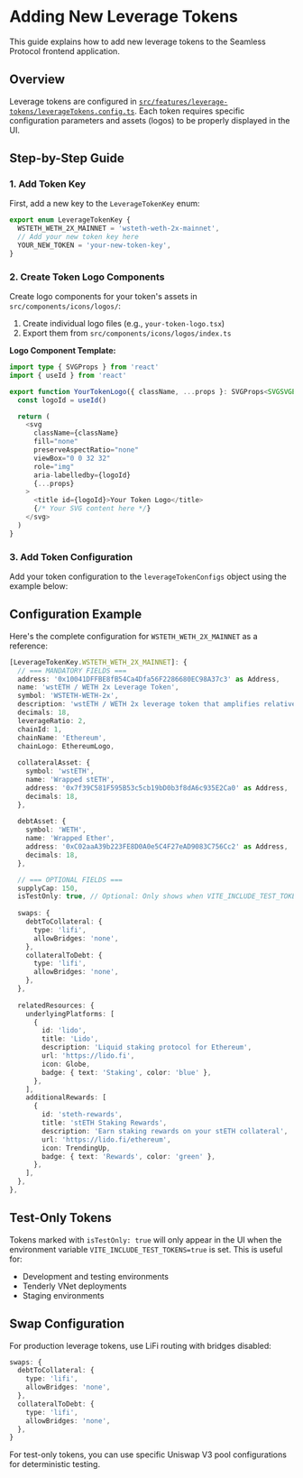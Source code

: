 # Adding New Leverage Tokens

This guide explains how to add new leverage tokens to the Seamless Protocol frontend application.

## Overview

Leverage tokens are configured in [`src/features/leverage-tokens/leverageTokens.config.ts`](../src/features/leverage-tokens/leverageTokens.config.ts). Each token requires specific configuration parameters and assets (logos) to be properly displayed in the UI.

## Step-by-Step Guide

### 1. Add Token Key

First, add a new key to the `LeverageTokenKey` enum:

```typescript
export enum LeverageTokenKey {
  WSTETH_WETH_2X_MAINNET = 'wsteth-weth-2x-mainnet',
  // Add your new token key here
  YOUR_NEW_TOKEN = 'your-new-token-key',
}
```

### 2. Create Token Logo Components

Create logo components for your token's assets in `src/components/icons/logos/`:

1. Create individual logo files (e.g., `your-token-logo.tsx`)
2. Export them from `src/components/icons/logos/index.ts`

**Logo Component Template:**
```typescript
import type { SVGProps } from 'react'
import { useId } from 'react'

export function YourTokenLogo({ className, ...props }: SVGProps<SVGSVGElement>) {
  const logoId = useId()

  return (
    <svg
      className={className}
      fill="none"
      preserveAspectRatio="none"
      viewBox="0 0 32 32"
      role="img"
      aria-labelledby={logoId}
      {...props}
    >
      <title id={logoId}>Your Token Logo</title>
      {/* Your SVG content here */}
    </svg>
  )
}
```

### 3. Add Token Configuration

Add your token configuration to the `leverageTokenConfigs` object using the example below:

## Configuration Example

Here's the complete configuration for `WSTETH_WETH_2X_MAINNET` as a reference:

```typescript
[LeverageTokenKey.WSTETH_WETH_2X_MAINNET]: {
  // === MANDATORY FIELDS ===
  address: '0x10041DFFBE8fB54Ca4Dfa56F2286680EC98A37c3' as Address,
  name: 'wstETH / WETH 2x Leverage Token',
  symbol: 'WSTETH-WETH-2x',
  description: 'wstETH / WETH 2x leverage token that amplifies relative price movements between Wrapped stETH and Wrapped Ether',
  decimals: 18,
  leverageRatio: 2,
  chainId: 1,
  chainName: 'Ethereum',
  chainLogo: EthereumLogo,
  
  collateralAsset: {
    symbol: 'wstETH',
    name: 'Wrapped stETH',
    address: '0x7f39C581F595B53c5cb19bD0b3f8dA6c935E2Ca0' as Address,
    decimals: 18,
  },
  
  debtAsset: {
    symbol: 'WETH',
    name: 'Wrapped Ether',
    address: '0xC02aaA39b223FE8D0A0e5C4F27eAD9083C756Cc2' as Address,
    decimals: 18,
  },

  // === OPTIONAL FIELDS ===
  supplyCap: 150,
  isTestOnly: true, // Optional: Only shows when VITE_INCLUDE_TEST_TOKENS=true
  
  swaps: {
    debtToCollateral: {
      type: 'lifi',
      allowBridges: 'none',
    },
    collateralToDebt: {
      type: 'lifi',
      allowBridges: 'none',
    },
  },
  
  relatedResources: {
    underlyingPlatforms: [
      {
        id: 'lido',
        title: 'Lido',
        description: 'Liquid staking protocol for Ethereum',
        url: 'https://lido.fi',
        icon: Globe,
        badge: { text: 'Staking', color: 'blue' },
      },
    ],
    additionalRewards: [
      {
        id: 'steth-rewards',
        title: 'stETH Staking Rewards',
        description: 'Earn staking rewards on your stETH collateral',
        url: 'https://lido.fi/ethereum',
        icon: TrendingUp,
        badge: { text: 'Rewards', color: 'green' },
      },
    ],
  },
},
```

## Test-Only Tokens

Tokens marked with `isTestOnly: true` will only appear in the UI when the environment variable `VITE_INCLUDE_TEST_TOKENS=true` is set. This is useful for:

- Development and testing environments
- Tenderly VNet deployments
- Staging environments

## Swap Configuration

For production leverage tokens, use LiFi routing with bridges disabled:

```typescript
swaps: {
  debtToCollateral: {
    type: 'lifi',
    allowBridges: 'none',
  },
  collateralToDebt: {
    type: 'lifi',
    allowBridges: 'none',
  },
}
```

For test-only tokens, you can use specific Uniswap V3 pool configurations for deterministic testing.
